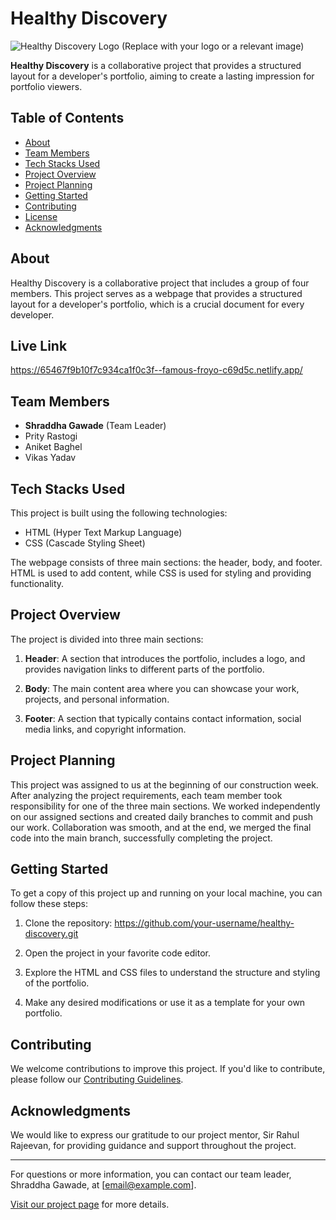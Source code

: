 # Healthy Discovery

![Healthy Discovery Logo](link_to_logo.png) (Replace with your logo or a relevant image)

**Healthy Discovery** is a collaborative project that provides a structured layout for a developer's portfolio, aiming to create a lasting impression for portfolio viewers.

## Table of Contents

- [About](#about)
- [Team Members](#team-members)
- [Tech Stacks Used](#tech-stacks-used)
- [Project Overview](#project-overview)
- [Project Planning](#project-planning)
- [Getting Started](#getting-started)
- [Contributing](#contributing)
- [License](#license)
- [Acknowledgments](#acknowledgments)

## About

Healthy Discovery is a collaborative project that includes a group of four members. This project serves as a webpage that provides a structured layout for a developer's portfolio, which is a crucial document for every developer.

## Live Link
https://65467f9b10f7c934ca1f0c3f--famous-froyo-c69d5c.netlify.app/

## Team Members

- **Shraddha Gawade** (Team Leader)
- Prity Rastogi
- Aniket Baghel
- Vikas Yadav

## Tech Stacks Used

This project is built using the following technologies:

- HTML (Hyper Text Markup Language)
- CSS (Cascade Styling Sheet)

The webpage consists of three main sections: the header, body, and footer. HTML is used to add content, while CSS is used for styling and providing functionality.

## Project Overview

The project is divided into three main sections:

1. **Header**: A section that introduces the portfolio, includes a logo, and provides navigation links to different parts of the portfolio.

2. **Body**: The main content area where you can showcase your work, projects, and personal information.

3. **Footer**: A section that typically contains contact information, social media links, and copyright information.

## Project Planning

This project was assigned to us at the beginning of our construction week. After analyzing the project requirements, each team member took responsibility for one of the three main sections. We worked independently on our assigned sections and created daily branches to commit and push our work. Collaboration was smooth, and at the end, we merged the final code into the main branch, successfully completing the project.

## Getting Started

To get a copy of this project up and running on your local machine, you can follow these steps:

1. Clone the repository:
    https://github.com/your-username/healthy-discovery.git


2. Open the project in your favorite code editor.

3. Explore the HTML and CSS files to understand the structure and styling of the portfolio.

4. Make any desired modifications or use it as a template for your own portfolio.

## Contributing

We welcome contributions to improve this project. If you'd like to contribute, please follow our [Contributing Guidelines](CONTRIBUTING.md).

## Acknowledgments

We would like to express our gratitude to our project mentor, Sir Rahul Rajeevan, for providing guidance and support throughout the project.

---

For questions or more information, you can contact our team leader, Shraddha Gawade, at [email@example.com].

[Visit our project page](https://github.com/your-username/healthy-discovery) for more details.


